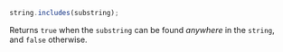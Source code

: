 ```javascript
string.includes(substring);
```
Returns `true` when the `substring` can be found _anywhere_ in the `string`, and `false` otherwise.